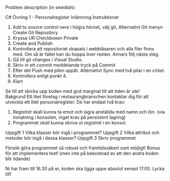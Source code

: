 Problem description (in swedish): 

C# Övning 1 - Personalregister 
Inlämning Instruktioner 
   
 
1.  Add to source control nere i högra hörnet, välj git, Alternativt Git menyn Create Git 
Repository 
2.  Kryssa UR Checkboxen Private 
3.  Create and Publish 
4.  Kontrollera att repositoriet skapats i webbläsaren och alla filer finns med. Om så är fallet 
kan du hoppa över resten. Annars följ nästa steg. 
5.  Gå till git changes i Visual Studio. 
6.  Skriv in ett commit meddelande tryck på Commit 
7.  Efter det Push med pilen uppåt. Alternativt Sync med två pilar i en cirkel. 
8.  Kontrollera enligt punkt 4. 
9.  Klart 
 
Se till att skicka upp koden med god marginal till att tiden är ute!  
Bakgrund 
Ett litet företag i restaurangbranschen kontaktar dig för att utveckla ett litet 
personalregister. De har endast två krav: 
 
1.  Registret skall kunna ta emot och lagra anställda med namn och lön. (via inmatning 
i konsolen, inget krav på persistent lagring) 
2.  Programmet skall kunna skriva ut registret i en konsol. 
 
Uppgift 1 
Vilka klasser bör ingå i programmet? 
Uppgift 2 
Vilka attribut  och metoder bör ingå i dessa klasser? 
Uppgift 3 
Skriv programmet 
 
 
Försök göra programmet så robust och framtidssäkert som möjligt! 
Bonus för att implementera test! (men inte på bekostnad av att den andra koden blir 
lidande) 
 
Ni har fram till 16.30 på er, koden ska ligga uppe absolut senast 17.00. 
Lycka till! 
